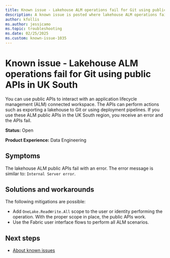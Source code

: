 ```yaml
---
title: Known issue - Lakehouse ALM operations fail for Git using public APIs in UK South
description: A known issue is posted where lakehouse ALM operations fail for Git using public APIs in UK South.
author: kfollis
ms.author: jessicamo
ms.topic: troubleshooting  
ms.date: 02/25/2025
ms.custom: known-issue-1035
---
```


# Known issue - Lakehouse ALM operations fail for Git using public APIs in UK South

You can use public APIs to interact with an application lifecycle management (ALM) connected workspace. The APIs can perform actions such as exporting a lakehouse to Git or using deployment pipelines. If you use these ALM public APIs in the UK South region, you receive an error and the APIs fail.

**Status:** Open

**Product Experience:** Data Engineering

## Symptoms

The lakehouse ALM public APIs fail with an error. The error message is similar to: `Internal Server error`.

## Solutions and workarounds

The following mitigations are possible:

- Add `OneLake.ReadWrite.All` scope to the user or identity performing the operation. With the proper scope in place, the public APIs work.
- Use the Fabric user interface flows to perform all ALM scenarios.

## Next steps

- [About known issues](https://support.fabric.microsoft.com/known-issues)
